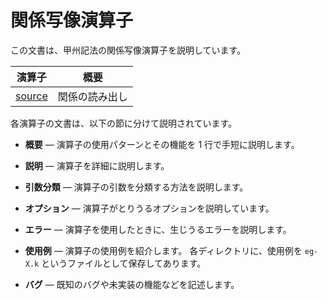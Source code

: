 # 関係写像演算子

この文書は、甲州記法の関係写像演算子を説明しています。

| 演算子   | 概要 |
|------------------|---|
| [source][source] | 関係の読み出し |


各演算子の文書は、以下の節に分けて説明されています。

- **概要**
  — 演算子の使用パターンとその機能を
    1 行で手短に説明します。

- **説明**
  — 演算子を詳細に説明します。

- **引数分類**
  — 演算子の引数を分類する方法を説明します。

- **オプション**
  — 演算子がとりうるオプションを説明しています。

- **エラー**
  — 演算子を使用したときに、生じうるエラーを説明します。

- **使用例**
  — 演算子の使用例を紹介します。
    各ディレクトリに、使用例を `eg-X.k`
    というファイルとして保存してあります。

- **バグ**
  — 既知のバグや未実装の機能などを記述します。


[source]: minimal/source


